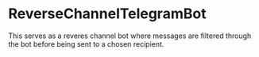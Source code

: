 # ReverseChannelTelegramBot
This serves as a reveres channel bot where messages are filtered through the bot before being sent to a chosen recipient.
